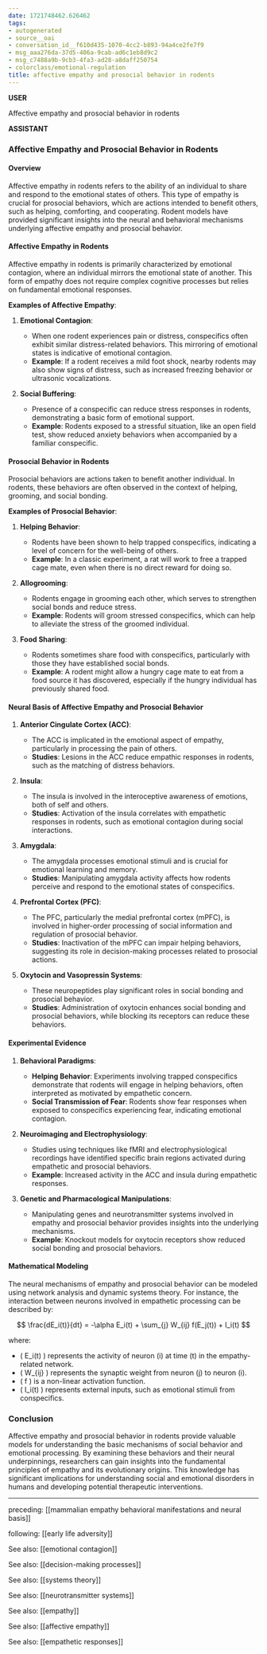 ```yaml
---
date: 1721748462.626462
tags:
- autogenerated
- source__oai
- conversation_id__f610d435-1070-4cc2-b893-94a4ce2fe7f9
- msg_aaa276da-37d5-406a-9cab-ad6c1eb8d9c2
- msg_c7488a9b-9cb3-4fa3-ad28-a8daff250754
- colorclass/emotional-regulation
title: affective empathy and prosocial behavior in rodents
---
```


**USER**

Affective empathy and prosocial behavior in rodents


**ASSISTANT**

### Affective Empathy and Prosocial Behavior in Rodents

#### Overview

Affective empathy in rodents refers to the ability of an individual to share and respond to the emotional states of others. This type of empathy is crucial for prosocial behaviors, which are actions intended to benefit others, such as helping, comforting, and cooperating. Rodent models have provided significant insights into the neural and behavioral mechanisms underlying affective empathy and prosocial behavior.

#### Affective Empathy in Rodents

Affective empathy in rodents is primarily characterized by emotional contagion, where an individual mirrors the emotional state of another. This form of empathy does not require complex cognitive processes but relies on fundamental emotional responses.

**Examples of Affective Empathy**:

1. **Emotional Contagion**:
    - When one rodent experiences pain or distress, conspecifics often exhibit similar distress-related behaviors. This mirroring of emotional states is indicative of emotional contagion.
    - **Example**: If a rodent receives a mild foot shock, nearby rodents may also show signs of distress, such as increased freezing behavior or ultrasonic vocalizations.

2. **Social Buffering**:
    - Presence of a conspecific can reduce stress responses in rodents, demonstrating a basic form of emotional support.
    - **Example**: Rodents exposed to a stressful situation, like an open field test, show reduced anxiety behaviors when accompanied by a familiar conspecific.

#### Prosocial Behavior in Rodents

Prosocial behaviors are actions taken to benefit another individual. In rodents, these behaviors are often observed in the context of helping, grooming, and social bonding.

**Examples of Prosocial Behavior**:

1. **Helping Behavior**:
    - Rodents have been shown to help trapped conspecifics, indicating a level of concern for the well-being of others.
    - **Example**: In a classic experiment, a rat will work to free a trapped cage mate, even when there is no direct reward for doing so.

2. **Allogrooming**:
    - Rodents engage in grooming each other, which serves to strengthen social bonds and reduce stress.
    - **Example**: Rodents will groom stressed conspecifics, which can help to alleviate the stress of the groomed individual.

3. **Food Sharing**:
    - Rodents sometimes share food with conspecifics, particularly with those they have established social bonds.
    - **Example**: A rodent might allow a hungry cage mate to eat from a food source it has discovered, especially if the hungry individual has previously shared food.

#### Neural Basis of Affective Empathy and Prosocial Behavior

1. **Anterior Cingulate Cortex (ACC)**:
    - The ACC is implicated in the emotional aspect of empathy, particularly in processing the pain of others.
    - **Studies**: Lesions in the ACC reduce empathic responses in rodents, such as the matching of distress behaviors.

2. **Insula**:
    - The insula is involved in the interoceptive awareness of emotions, both of self and others.
    - **Studies**: Activation of the insula correlates with empathetic responses in rodents, such as emotional contagion during social interactions.

3. **Amygdala**:
    - The amygdala processes emotional stimuli and is crucial for emotional learning and memory.
    - **Studies**: Manipulating amygdala activity affects how rodents perceive and respond to the emotional states of conspecifics.

4. **Prefrontal Cortex (PFC)**:
    - The PFC, particularly the medial prefrontal cortex (mPFC), is involved in higher-order processing of social information and regulation of prosocial behavior.
    - **Studies**: Inactivation of the mPFC can impair helping behaviors, suggesting its role in decision-making processes related to prosocial actions.

5. **Oxytocin and Vasopressin Systems**:
    - These neuropeptides play significant roles in social bonding and prosocial behavior.
    - **Studies**: Administration of oxytocin enhances social bonding and prosocial behaviors, while blocking its receptors can reduce these behaviors.

#### Experimental Evidence

1. **Behavioral Paradigms**:
    - **Helping Behavior**: Experiments involving trapped conspecifics demonstrate that rodents will engage in helping behaviors, often interpreted as motivated by empathetic concern.
    - **Social Transmission of Fear**: Rodents show fear responses when exposed to conspecifics experiencing fear, indicating emotional contagion.

2. **Neuroimaging and Electrophysiology**:
    - Studies using techniques like fMRI and electrophysiological recordings have identified specific brain regions activated during empathetic and prosocial behaviors.
    - **Example**: Increased activity in the ACC and insula during empathetic responses.

3. **Genetic and Pharmacological Manipulations**:
    - Manipulating genes and neurotransmitter systems involved in empathy and prosocial behavior provides insights into the underlying mechanisms.
    - **Example**: Knockout models for oxytocin receptors show reduced social bonding and prosocial behaviors.

#### Mathematical Modeling

The neural mechanisms of empathy and prosocial behavior can be modeled using network analysis and dynamic systems theory. For instance, the interaction between neurons involved in empathetic processing can be described by:

$$
\frac{dE_i(t)}{dt} = -\alpha E_i(t) + \sum_{j} W_{ij} f(E_j(t)) + I_i(t)
$$

where:
- \( E_i(t) \) represents the activity of neuron \(i\) at time \(t\) in the empathy-related network.
- \( W_{ij} \) represents the synaptic weight from neuron \(j\) to neuron \(i\).
- \( f \) is a non-linear activation function.
- \( I_i(t) \) represents external inputs, such as emotional stimuli from conspecifics.

### Conclusion

Affective empathy and prosocial behavior in rodents provide valuable models for understanding the basic mechanisms of social behavior and emotional processing. By examining these behaviors and their neural underpinnings, researchers can gain insights into the fundamental principles of empathy and its evolutionary origins. This knowledge has significant implications for understanding social and emotional disorders in humans and developing potential therapeutic interventions.


---

preceding: [[mammalian empathy behavioral manifestations and neural basis]]  


following: [[early life adversity]]

See also: [[emotional contagion]]


See also: [[decision-making processes]]


See also: [[systems theory]]


See also: [[neurotransmitter systems]]


See also: [[empathy]]


See also: [[affective empathy]]


See also: [[empathetic responses]]